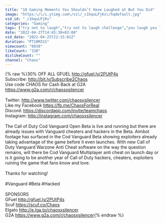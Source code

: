 ```yaml
---
title: "10 Gaming Moments You Shouldn’t Have Laughed at But You Did"
image: "https:\/\/i.ytimg.com\/vi\/_c1hquLPjKs\/hqdefault.jpg"
vid_id: "_c1hquLPjKs"
categories: "Gaming"
tags: ["try not to laugh","try not to laugh challenge","you laugh you lose"]
date: "2022-04-27T14:45:38+03:00"
vid_date: "2022-04-25T22:15:01Z"
duration: "PT10M31S"
viewcount: "6038"
likeCount: "330"
dislikeCount: ""
channel: "Chaos"
---
```

{% raw %}30% OFF ALL GFUEL <a rel="nofollow" target="blank" href="http://gfuel.ly/2PUtP4s">http://gfuel.ly/2PUtP4s</a><br />Subscribe: <a rel="nofollow" target="blank" href="http://bit.ly/Subscribe2Chaos">http://bit.ly/Subscribe2Chaos</a><br />Use code CHAOS for Cash Back at G2A <a rel="nofollow" target="blank" href="https://www.g2a.com/r/chaosxsilencer">https://www.g2a.com/r/chaosxsilencer</a><br /><br />Twitter:  <a rel="nofollow" target="blank" href="http://www.twitter.com/chaosxsilencer">http://www.twitter.com/chaosxsilencer</a><br />Like my Facebook <a rel="nofollow" target="blank" href="https://fb.me/ChaosForReal">https://fb.me/ChaosForReal</a><br />Discord: <a rel="nofollow" target="blank" href="https://discordapp.com/invite/teamchaos">https://discordapp.com/invite/teamchaos</a><br />Instagram: <a rel="nofollow" target="blank" href="http://instagram.com/chaosxsilencer">http://instagram.com/chaosxsilencer</a><br /><br />The Call of Duty Cod Vanguard Open Beta is live and running but there are already issues with Vanguard cheaters and hackers in the Beta. Aimbot footage has surfaced in the Cod Vanguard Beta showing exploiters already taking advantage of the game before it even launches. With new Call of Duty Vanguard Warzone Anti Cheat software on the way the question remains, will there be Cod Vanguard Multiplayer anti cheat on launch day or is it going to be another year of Call of Duty hackers, cheaters, exploiters ruining the game that fans know and love.<br /><br />Thanks for watching!<br /><br />#Vanguard #Beta #Hacked<br /><br />SPONSORS <br />GFuel <a rel="nofollow" target="blank" href="http://gfuel.ly/2PUtP4s">http://gfuel.ly/2PUtP4s</a><br />Scuf <a rel="nofollow" target="blank" href="https://scuf.co/Chaos">https://scuf.co/Chaos</a><br />Elgato <a rel="nofollow" target="blank" href="http://e.lga.to/chaosxsilencer">http://e.lga.to/chaosxsilencer</a> <br />G2A <a rel="nofollow" target="blank" href="https://www.g2a.com/r/chaosxsilencer">https://www.g2a.com/r/chaosxsilencer</a>{% endraw %}
